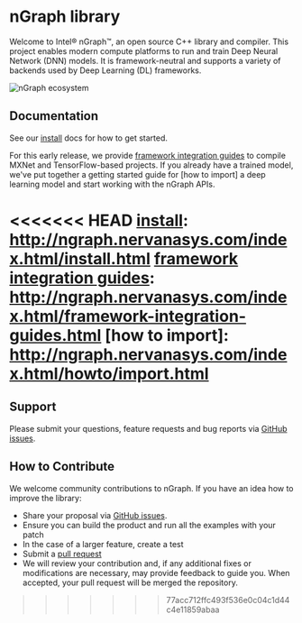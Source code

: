 # nGraph library

Welcome to Intel® nGraph™, an open source C++ library and compiler. This 
project enables modern compute platforms to run and train Deep Neural Network 
(DNN) models. It is framework-neutral and supports a variety of backends 
used by Deep Learning (DL) frameworks. 

![nGraph ecosystem][ngraph-ecosystem]

[ngraph-ecosystem]: http://ngraph.nervanasys.com/index.html/_images/ngraph-ecosystem.png "nGraph Ecosystem"

## Documentation

See our [install] docs for how to get started. 

For this early release, we provide [framework integration guides] to compile 
MXNet and TensorFlow-based projects.  If you already have a trained model, we've
put together a getting started guide for [how to import] a deep learning model 
and start working with the nGraph APIs.  

<<<<<<< HEAD
[install]: http://ngraph.nervanasys.com/index.html/install.html
[framework integration guides]: http://ngraph.nervanasys.com/index.html/framework-integration-guides.html
[how to import]: http://ngraph.nervanasys.com/index.html/howto/import.html
=======
## Support

Please submit your questions, feature requests and bug reports via [GitHub issues].

## How to Contribute

We welcome community contributions to nGraph. If you have an idea how to improve the library:

* Share your proposal via [GitHub issues].
* Ensure you can build the product and run all the examples with your patch
* In the case of a larger feature, create a test
* Submit a [pull request]
* We will review your contribution and, if any additional fixes or
  modifications are necessary, may provide feedback to guide you. When
  accepted, your pull request will be merged the repository.

[install]: http://ngraph.nervanasys.com/docs/latest/install.html
[framework integration guides]: http://ngraph.nervanasys.com/docs/latest/framework-integration-guides.html
[Github issues]: https://github.com/NervanaSystems/ngraph/issues
[pull request]: https://github.com/NervanaSystems/ngraph/pulls
>>>>>>> 77acc712ffc493f536e0c04c1d44c4e11859abaa
